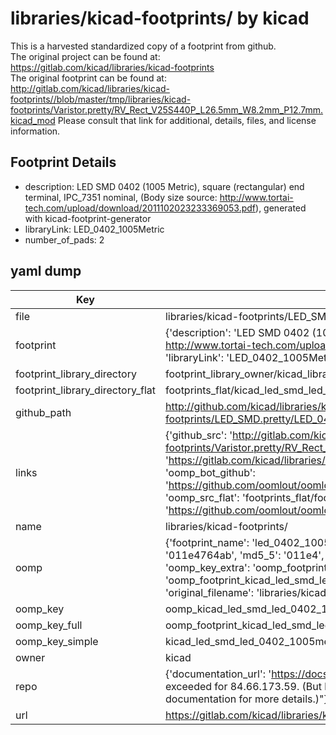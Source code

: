 # libraries/kicad-footprints/ by kicad  
This is a harvested standardized copy of a footprint from github.  
The original project can be found at:  
https://gitlab.com/kicad/libraries/kicad-footprints  
The original footprint can be found at:
http://gitlab.com/kicad/libraries/kicad-footprints//blob/master/tmp/libraries/kicad-footprints/Varistor.pretty/RV_Rect_V25S440P_L26.5mm_W8.2mm_P12.7mm.kicad_mod
Please consult that link for additional, details, files, and license information.  
## Footprint Details
* description: LED SMD 0402 (1005 Metric), square (rectangular) end terminal, IPC_7351 nominal, (Body size source: http://www.tortai-tech.com/upload/download/2011102023233369053.pdf), generated with kicad-footprint-generator  
* libraryLink: LED_0402_1005Metric  
* number_of_pads: 2  
## yaml dump  
| Key | Value |  
| --- | --- |  
| file | libraries/kicad-footprints/LED_SMD.pretty/LED_0402_1005Metric.kicad_mod |  
| footprint | {'description': 'LED SMD 0402 (1005 Metric), square (rectangular) end terminal, IPC_7351 nominal, (Body size source: http://www.tortai-tech.com/upload/download/2011102023233369053.pdf), generated with kicad-footprint-generator', 'libraryLink': 'LED_0402_1005Metric', 'number_of_pads': 2} |  
| footprint_library_directory | footprint_library_owner/kicad_libraries/kicad-footprints/ |  
| footprint_library_directory_flat | footprints_flat/kicad_led_smd_led_0402_1005metric/working |  
| github_path | http://github.com/kicad/libraries/kicad-footprints//blob/master/tmp/libraries/kicad-footprints/LED_SMD.pretty/LED_0402_1005Metric.kicad_mod |  
| links | {'github_src': 'http://gitlab.com/kicad/libraries/kicad-footprints//blob/master/tmp/libraries/kicad-footprints/Varistor.pretty/RV_Rect_V25S440P_L26.5mm_W8.2mm_P12.7mm.kicad_mod', 'github_src_repo': 'https://gitlab.com/kicad/libraries/kicad-footprints', 'oomp_bot': 'footprints/kicad_led_smd_led_0402_1005metric/working', 'oomp_bot_github': 'https://github.com/oomlout/oomlout_oomp_footprint_bot/tree/main/footprints/kicad_led_smd_led_0402_1005metric/working', 'oomp_src_flat': 'footprints_flat/footprints_flat/kicad_led_smd_led_0402_1005metric/working', 'oomp_src_flat_github': 'https://github.com/oomlout/oomlout_oomp_footprint_src/tree/main/footprints_flat/kicad_led_smd_led_0402_1005metric/working'} |  
| name | libraries/kicad-footprints/ |  
| oomp | {'footprint_name': 'led_0402_1005metric', 'library_name': 'led_smd', 'md5': '011e4764ab4dd37142f4d832ee550c4d', 'md5_10': '011e4764ab', 'md5_5': '011e4', 'md5_6': '011e47', 'oomp_key': 'oomp_kicad_led_smd_led_0402_1005metric', 'oomp_key_extra': 'oomp_footprint_kicad_led_smd_led_0402_1005metric', 'oomp_key_full': 'oomp_footprint_kicad_led_smd_led_0402_1005metric_011e47', 'oomp_key_simple': 'kicad_led_smd_led_0402_1005metric', 'original_filename': 'libraries/kicad-footprints/LED_SMD.pretty/LED_0402_1005Metric.kicad_mod', 'owner_name': 'kicad'} |  
| oomp_key | oomp_kicad_led_smd_led_0402_1005metric |  
| oomp_key_full | oomp_footprint_kicad_led_smd_led_0402_1005metric |  
| oomp_key_simple | kicad_led_smd_led_0402_1005metric |  
| owner | kicad |  
| repo | {'documentation_url': 'https://docs.github.com/rest/overview/resources-in-the-rest-api#rate-limiting', 'message': "API rate limit exceeded for 84.66.173.59. (But here's the good news: Authenticated requests get a higher rate limit. Check out the documentation for more details.)"} |  
| url | https://gitlab.com/kicad/libraries/kicad-footprints |  

